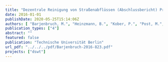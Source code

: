 ```yaml
---
title: "Dezentrale Reinigung von Straßenabflüssen (Abschlussbericht) Projektnr: 11315 UEPII/2"
date: 2016-01-01
publishDate: 2020-05-25T15:14:06Z
authors: [ "Barjenbruch, M.", "Heinzmann, B.", "Kober, P.", "Post, M.", "remy", "rouault", "Sommer, H.", "sonnenberg", "Weiß, B." ]
publication_types: ["4"]
abstract: ""
featured: false
publication: "Technische Universität Berlin"
url_pdf: "../../../pdf/Barjenbruch-2016-823.pdf"
projects: ["dswt"]
---
```


